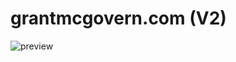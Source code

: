 # grantmcgovern.com (V2)

![preview](http://i1158.photobucket.com/albums/p618/g12mcgov/personal_site_demo.gif)

